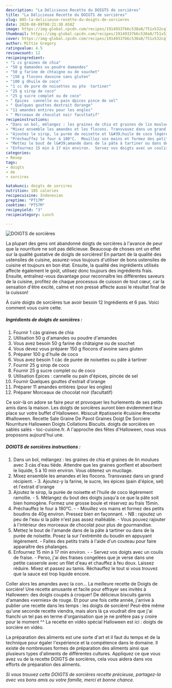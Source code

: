 ```yaml
---
description: "La Délicieuse Recette du DOIGTS de sorcières"
title: "La Délicieuse Recette du DOIGTS de sorcières"
slug: 805-la-delicieuse-recette-du-doigts-de-sorcieres
date: 2020-08-09T00:21:30.658Z
image: https://img-global.cpcdn.com/recipes/19149337b6c538a8/751x532cq70/doigts-de-sorcieres-photo-principale-de-la-recette.jpg
thumbnail: https://img-global.cpcdn.com/recipes/19149337b6c538a8/751x532cq70/doigts-de-sorcieres-photo-principale-de-la-recette.jpg
cover: https://img-global.cpcdn.com/recipes/19149337b6c538a8/751x532cq70/doigts-de-sorcieres-photo-principale-de-la-recette.jpg
author: Mittie Gregory
ratingvalue: 4.5
reviewcount: 12
recipeingredient:
- "1 cs graines de chia"
- "50 g damandes ou poudre damandes"
- "50 g farine de chtaigne ou de souchet"
- "150 g flocons davoine sans gluten"
- "100 g dhuile de coco"
- "1 cc de pure de noisettes ou pte  tartiner"
- "25 g sirop de coco"
- "25 g sucre complet ou de coco"
- " Epices  cannelle ou pain dpices pince de sel"
- " Quelques gouttes dextrait dorange"
- "11 amandes entires pour les ongles"
- " Morceaux de chocolat noir facultatif"
recipeinstructions:
- "Dans un bol, mélangez : les graines de chia et graines de lin moulues avec 3 càs d&#39;eau tiède. Attendre que les graines gonflent et absorbent le liquide, 5 à 10 min environ. Vous obtenez un mucilage."
- "Mixez ensemble les amandes et les flocons. Transvasez dans un grand récipient. 3. Ajoutez-y la farine, le sucre, les épices (pain d&#39;épice, sel) et l&#39;extrait d&#39;orange"
- "Ajoutez le sirop, la purée de noisette et l&#39;huile de coco légèrement ramollie. 5. Mélangez du bout des doigts jusqu&#39;à ce que la pâte soit bien homogène. Formez une grosse boule et réservez au frais 15min."
- "Préchauffez le four à 180°C.  Mouillez vos mains et formez des petits boudins de 40g environ. Pressez bien en façonnant. NB : rajoutez un peu de l&#39;eau si la pâte n&#39;est pas assez malléable. Vous pouvez rajouter à l&#39;intérieur des morceaux de chocolat pour plus de gourmandise."
- "Mettez le bout de l&#39;amande dans de la pâte à tartiner ou dans de la purée de noisette. Posez la sur l&#39;extrémité du boudin en appuyant légèrement. Faites des petits traits à l&#39;aide d&#39;un couteau pour faire apparaître des phalanges."
- "Enfournez 15 min à 17 min environ.  Servez vos doigts avec un coulis de fraise. Perso, j&#39;ai des fraises congelées que je verse dans une petite casserole avec un filet d&#39;eau et chauffez à feu doux. Laissez réduire. Mixez et passez au tamis. Réchauffez le tout si vous trouvez que la sauce est trop liquide encore."
categories:
- Resep
tags:
- doigts
- de
- sorcires

katakunci: doigts de sorcires 
nutrition: 185 calories
recipecuisine: Indonesian
preptime: "PT17M"
cooktime: "PT57M"
recipeyield: "3"
recipecategory: Lunch

---
```



![DOIGTS de sorcières](https://img-global.cpcdn.com/recipes/19149337b6c538a8/751x532cq70/doigts-de-sorcieres-photo-principale-de-la-recette.jpg)

La plupart des gens ont abandonné doigts de sorcières à l'avance de peur que la nourriture ne soit pas délicieuse. Beaucoup de choses ont un effet sur la qualité gustative de doigts de sorcières! En partant de la qualité des ustensiles de cuisine, assurez-vous toujours d'utiliser de bons ustensiles de cuisine et toujours en bon état. Ensuite, la qualité des ingrédients utilisés affecte également le goût, utilisez donc toujours des ingrédients frais. Ensuite, entraînez-vous davantage pour reconnaître les différentes saveurs de la cuisine, profitez de chaque processus de cuisson de tout cœur, car la sensation d'être excité, calme et non pressé affecte aussi le résultat final de la cuisson!

<!--inarticleads1-->

À cuire doigts de sorcières tue avoir besoin 12 Ingrédients et 6 pas. Voici comment vous cuire cette.

##### Ingrédients de doigts de sorcières :

1. Fournir 1 càs graines de chia
1. Utilisation 50 g d&#39;amandes ou poudre d&#39;amandes
1. Vous avez besoin 50 g farine de châtaigne ou de souchet
1. Vous devez vous préparer 150 g flocons d&#39;avoine sans gluten
1. Préparer 100 g d&#39;huile de coco
1. Vous avez besoin 1 càc de purée de noisettes ou pâte à tartiner
1. Fournir 25 g sirop de coco
1. Fournir 25 g sucre complet ou de coco
1. Utilisation  Epices : cannelle ou pain d&#39;épices, pincée de sel
1. Fournir  Quelques gouttes d&#39;extrait d&#39;orange
1. Préparer 11 amandes entières (pour les ongles)
1. Préparer  Morceaux de chocolat noir (facultatif)


Ce soir-là on adore se faire peur et provoquer les hurlements de ses petits amis dans la maison. Les doigts de sorcières auront bien évidemment leur place sur votre buffet d&#39;Halloween. #biscuit #patisserie #cuisine #recette #halloween. Recette Sale Graine De Pavot Graines Doigt De Sorciere Nourriture Halloween Doigts Collations Biscuits. doigts de sorcières en sablés salés - toc-cuisine.fr. A l&#39;approche des fêtes d&#39;Halloween, nous vous proposons aujourd&#39;hui une. 

<!--inarticleads2-->

##### DOIGTS de sorcières instructions :

1. Dans un bol, mélangez : les graines de chia et graines de lin moulues avec 3 càs d&#39;eau tiède. Attendre que les graines gonflent et absorbent le liquide, 5 à 10 min environ. Vous obtenez un mucilage.
1. Mixez ensemble les amandes et les flocons. Transvasez dans un grand récipient. - 3. Ajoutez-y la farine, le sucre, les épices (pain d&#39;épice, sel) et l&#39;extrait d&#39;orange
1. Ajoutez le sirop, la purée de noisette et l&#39;huile de coco légèrement ramollie. - 5. Mélangez du bout des doigts jusqu&#39;à ce que la pâte soit bien homogène. Formez une grosse boule et réservez au frais 15min.
1. Préchauffez le four à 180°C. -  - Mouillez vos mains et formez des petits boudins de 40g environ. Pressez bien en façonnant. - NB : rajoutez un peu de l&#39;eau si la pâte n&#39;est pas assez malléable. - Vous pouvez rajouter à l&#39;intérieur des morceaux de chocolat pour plus de gourmandise.
1. Mettez le bout de l&#39;amande dans de la pâte à tartiner ou dans de la purée de noisette. Posez la sur l&#39;extrémité du boudin en appuyant légèrement. - Faites des petits traits à l&#39;aide d&#39;un couteau pour faire apparaître des phalanges.
1. Enfournez 15 min à 17 min environ. -  - Servez vos doigts avec un coulis de fraise. - Perso, j&#39;ai des fraises congelées que je verse dans une petite casserole avec un filet d&#39;eau et chauffez à feu doux. Laissez réduire. Mixez et passez au tamis. Réchauffez le tout si vous trouvez que la sauce est trop liquide encore.


Coller alors les amandes avec la con… La meilleure recette de Doigts de sorcière! Une recette amusante et facile pour effrayer ses invités à Halloween: des doigts coupés à croquer! De délicieux biscuits garnis d&#39;amandes «vernies» de rouge. Et pour une fois cette année, j&#39;arrive à publier une recette dans les temps : les doigts de sorcière! Peut-être même qu&#39;une seconde recette viendra, mais alors là ça voudrait dire que j&#39;ai franchi un tel pas en terme d&#39;organisation que je ne préfère pas y croire pour le moment ^^ La recette en vidéo spécial Halloween est ici : doigts de sorcière en vidéo. 

<!--inarticleads1-->

<p>
La préparation des aliments est une sorte d'art et il faut du temps et de la technique pour égaler l'expérience et la compétence dans le domaine. Il existe de nombreuses formes de préparation des aliments ainsi que plusieurs types d'aliments de différentes cultures. Appliquez ce que vous avez vu de la recette DOIGTS de sorcières, cela vous aidera dans vos efforts de préparation des aliments.
</p>

<p>
<i>Si vous trouvez cette DOIGTS de sorcières recette précieuse, partagez-la avec vos bons amis ou votre famille, merci et bonne chance.</i>
</p>
